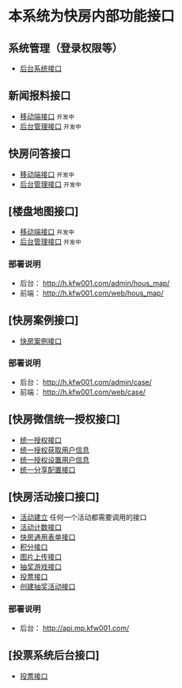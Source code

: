 ﻿
# 本系统为快房内部功能接口


## 系统管理（登录权限等）

- [后台系统接口](/doc/system/README.md)

## 新闻报料接口
- [移动端接口](/doc/news/wx/README.md)   `开发中`
- [后台管理接口](/doc/news/admin/README.md)     `开发中`

## 快房问答接口
- [移动端接口](/doc/ask/README.md)   `开发中`
- [后台管理接口](/doc/ask/admin/README.md)   `开发中`  


## [楼盘地图接口]
- [移动端接口](/doc/map/README.md)   `开发中`
- [后台管理接口](/doc/map/admin/README.md)  `开发中`

### 部署说明
- 后台： http://h.kfw001.com/admin/hous_map/
- 前端： http://h.kfw001.com/web/hous_map/


## [快房案例接口]

- [快房案例接口](/doc/case/README.md)  

### 部署说明
- 后台： http://h.kfw001.com/admin/case/
- 前端： http://h.kfw001.com/web/case/


## [快房微信统一授权接口]

- [统一授权接口](/doc/mp/mp.md)
- [统一授权获取用户信息](/doc/mp/mp.md)
- [统一授权设置用户信息](/doc/mp/mp.md)
- [统一分享配置接口](/doc/mp/mp.md)


## [快房活动接口接口]

- [活动建立](/doc/activity/ini.md)   任何一个活动都需要调用的接口
- [活动计数接口](/doc/activity/code.md)  
- [快房通用表单接口](/doc/activity/form.md)  
- [积分接口](/doc/activity/score.md)  
- [图片上传接口](/doc/activity/img.md)  
- [抽奖游戏接口](/doc/activity/prize.md)
- [投票接口](/doc/activity/vote.md)
- [创建抽奖活动接口](/doc/activity/adminactivity.md)
### 部署说明
- 后台： http://api.mp.kfw001.com/

## [投票系统后台接口]

- [投票接口](/doc/admin/active/vote.md)
